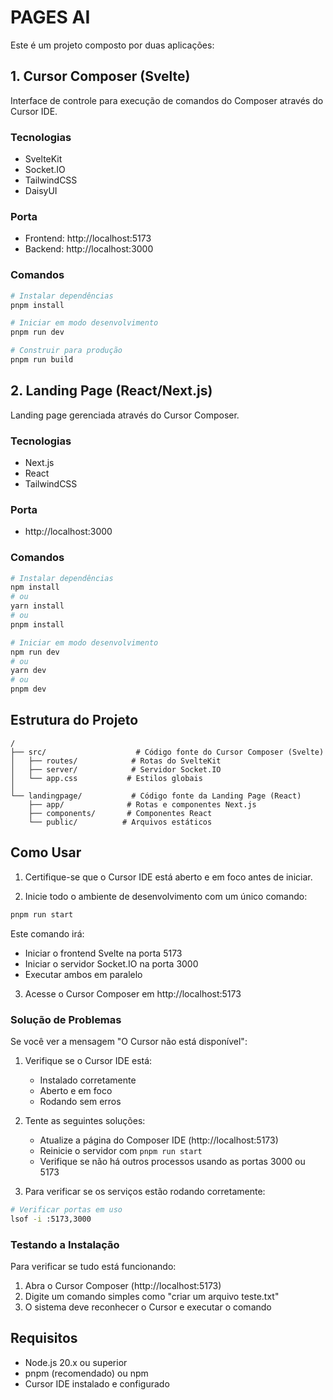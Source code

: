 # PAGES AI

Este é um projeto composto por duas aplicações:

## 1. Cursor Composer (Svelte)
Interface de controle para execução de comandos do Composer através do Cursor IDE.

### Tecnologias
- SvelteKit
- Socket.IO
- TailwindCSS
- DaisyUI

### Porta
- Frontend: http://localhost:5173
- Backend: http://localhost:3000

### Comandos
```bash
# Instalar dependências
pnpm install

# Iniciar em modo desenvolvimento
pnpm run dev

# Construir para produção
pnpm run build
```

## 2. Landing Page (React/Next.js)
Landing page gerenciada através do Cursor Composer.

### Tecnologias
- Next.js
- React
- TailwindCSS

### Porta
- http://localhost:3000

### Comandos
```bash
# Instalar dependências
npm install
# ou
yarn install
# ou
pnpm install

# Iniciar em modo desenvolvimento
npm run dev
# ou
yarn dev
# ou
pnpm dev
```

## Estrutura do Projeto
```
/
├── src/                    # Código fonte do Cursor Composer (Svelte)
│   ├── routes/            # Rotas do SvelteKit
│   ├── server/            # Servidor Socket.IO
│   └── app.css           # Estilos globais
│
└── landingpage/           # Código fonte da Landing Page (React)
    ├── app/              # Rotas e componentes Next.js
    ├── components/       # Componentes React
    └── public/          # Arquivos estáticos
```

## Como Usar

1. Certifique-se que o Cursor IDE está aberto e em foco antes de iniciar.

2. Inicie todo o ambiente de desenvolvimento com um único comando:
```bash
pnpm run start
```
Este comando irá:
- Iniciar o frontend Svelte na porta 5173
- Iniciar o servidor Socket.IO na porta 3000
- Executar ambos em paralelo

3. Acesse o Cursor Composer em http://localhost:5173

### Solução de Problemas

Se você ver a mensagem "O Cursor não está disponível":

1. Verifique se o Cursor IDE está:
   - Instalado corretamente
   - Aberto e em foco
   - Rodando sem erros

2. Tente as seguintes soluções:
   - Atualize a página do Composer IDE (http://localhost:5173)
   - Reinicie o servidor com `pnpm run start`
   - Verifique se não há outros processos usando as portas 3000 ou 5173

3. Para verificar se os serviços estão rodando corretamente:
```bash
# Verificar portas em uso
lsof -i :5173,3000
```

### Testando a Instalação

Para verificar se tudo está funcionando:
1. Abra o Cursor Composer (http://localhost:5173)
2. Digite um comando simples como "criar um arquivo teste.txt"
3. O sistema deve reconhecer o Cursor e executar o comando

## Requisitos
- Node.js 20.x ou superior
- pnpm (recomendado) ou npm
- Cursor IDE instalado e configurado
